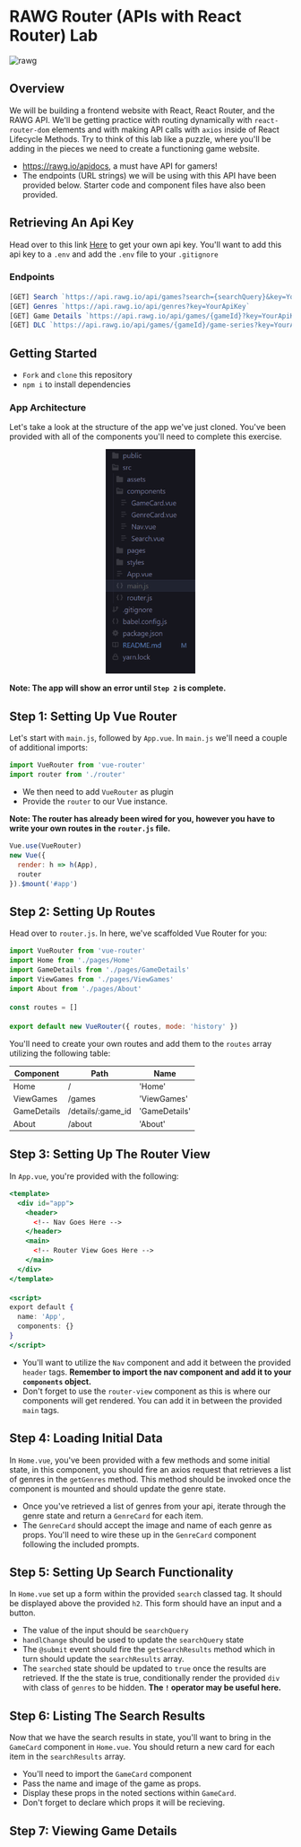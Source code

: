 # RAWG Router (APIs with React Router) Lab

<div>
  <img alt="rawg" src="https://i0.wp.com/operationrainfall.com/wp-content/uploads/2019/06/RAWG-Featured.jpg?fit=1920%2C1080&ssl=1" />
</div>

## Overview

We will be building a frontend website with React, React Router, and the RAWG API. We'll be getting practice with routing dynamically with `react-router-dom` elements and with making API calls with `axios` inside of React Lifecycle Methods. Try to think of this lab like a puzzle, where you'll be adding in the pieces we need to create a functioning game website.

- https://rawg.io/apidocs, a must have API for gamers!
- The endpoints (URL strings) we will be using with this API have been provided below. Starter code and component files have also been provided.

## Retrieving An Api Key

Head over to this link [Here](https://rawg.io/apidocs) to get your own api key. You'll want to add this api key to a `.env` and add the `.env` file to your `.gitignore`

### Endpoints

```js
[GET] Search `https://api.rawg.io/api/games?search={searchQuery}&key=YourApiKey`
[GET] Genres `https://api.rawg.io/api/genres?key=YourApiKey`
[GET] Game Details `https://api.rawg.io/api/games/{gameId}?key=YourApiKey`
[GET] DLC `https://api.rawg.io/api/games/{gameId}/game-series?key=YourApiKey` (Bonus)
```

## Getting Started

- `Fork` and `clone` this repository
- `npm i` to install dependencies

### App Architecture

Let's take a look at the structure of the app we've just cloned. You've been provided with all of the components you'll need to complete this exercise.

<p align="center" >
  <img height="400" alt="tree" src="images/folders.png" />
</p>

**Note: The app will show an error until `Step 2` is complete.**

## Step 1: Setting Up Vue Router

Let's start with `main.js`, followed by `App.vue`. In `main.js` we'll need a couple of additional imports:

```js
import VueRouter from 'vue-router'
import router from './router'
```

- We then need to add `VueRouter` as plugin
- Provide the `router` to our Vue instance.

**Note: The router has already been wired for you, however you have to write your own routes in the `router.js` file.**

```js
Vue.use(VueRouter)
new Vue({
  render: h => h(App),
  router
}).$mount('#app')
```

## Step 2: Setting Up Routes

Head over to `router.js`. In here, we've scaffolded Vue Router for you:

```js
import VueRouter from 'vue-router'
import Home from './pages/Home'
import GameDetails from './pages/GameDetails'
import ViewGames from './pages/ViewGames'
import About from './pages/About'

const routes = []

export default new VueRouter({ routes, mode: 'history' })
```

You'll need to create your own routes and add them to the `routes` array utilizing the following table:

| Component   | Path              | Name          |
| ----------- | ----------------- | ------------- |
| Home        | /                 | 'Home'        |
| ViewGames   | /games            | 'ViewGames'   |
| GameDetails | /details/:game_id | 'GameDetails' |
| About       | /about            | 'About'       |

## Step 3: Setting Up The Router View

In `App.vue`, you're provided with the following:

```jsx
<template>
  <div id="app">
    <header>
      <!-- Nav Goes Here -->
    </header>
    <main>
      <!-- Router View Goes Here -->
    </main>
  </div>
</template>

<script>
export default {
  name: 'App',
  components: {}
}
</script>
```

- You'll want to utilize the `Nav` component and add it between the provided `header` tags. **Remember to import the nav component and add it to your `components` object.**
- Don't forget to use the `router-view` component as this is where our components will get rendered. You can add it in between the provided `main` tags.

## Step 4: Loading Initial Data

In `Home.vue`, you've been provided with a few methods and some initial state, in this component, you should fire an axios request that retrieves a list of genres in the `getGenres` method. This method should be invoked once the component is mounted and should update the genre state.

- Once you've retrieved a list of genres from your api, iterate through the genre state and return a `GenreCard` for each item.
- The `GenreCard` should accept the image and name of each genre as props. You'll need to wire these up in the `GenreCard` component following the included prompts.

## Step 5: Setting Up Search Functionality

In `Home.vue` set up a form within the provided `search` classed tag. It should be displayed above the provided `h2`. This form should have an input and a button.

- The value of the input should be `searchQuery`
- `handlChange` should be used to update the `searchQuery` state
- The `@submit` event should fire the `getSearchResults` method which in turn should update the `searchResults` array.
- The `searched` state should be updated to `true` once the results are retrieved. If the the state is true, conditionally render the provided `div` with class of `genres` to be hidden. **The `!` operator may be useful here.**

## Step 6: Listing The Search Results

Now that we have the search results in state, you'll want to bring in the `GameCard` component in `Home.vue`. You should return a new card for each item in the `searchResults` array.

- You'll need to import the `GameCard` component
- Pass the name and image of the game as props.
- Display these props in the noted sections within `GameCard`.
- Don't forget to declare which props it will be recieving.

## Step 7: Viewing Game Details
